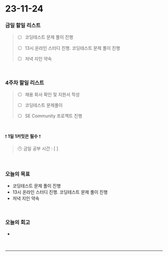 # 23-11-24
### 금일 할일 리스트
> - [ ]  코딩테스트 문제 풀이 진행
>
> - [ ]  13시 온라인 스터디 진행. 코딩테스트 문제 풀이 진행
>
> - [ ]  저녁 지인 약속



<br/>

### 4주차 할일 리스트  
> - [ ]  채용 회사 확인 및 지원서 작성
>
> - [ ]  코딩테스트 문제풀이
>
> - [ ]  SE Community 프로젝트 진행

<br/>

❗ **1일 1커밋은 필수** ❗
> 🕒 금일 공부 시간 : [ ]
  
<br/>

### 오늘의 목표
- 코딩테스트 문제 풀이 진행
- 13시 온라인 스터디 진행. 코딩테스트 문제 풀이 진행
- 저녁 지인 약속

<br>

### 오늘의 회고
- 


<br/>

------------  
